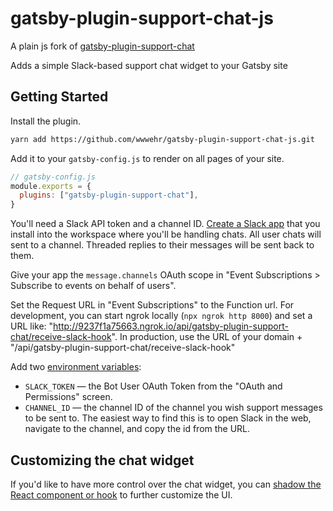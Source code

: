 # gatsby-plugin-support-chat-js

A plain js fork of [gatsby-plugin-support-chat](https://github.com/gatsby-inc/gatsby-plugin-support-chat)

Adds a simple Slack-based support chat widget to your Gatsby site

## Getting Started

Install the plugin.

```sh
yarn add https://github.com/wwwehr/gatsby-plugin-support-chat-js.git
```

Add it to your `gatsby-config.js` to render on all pages of your site.

```js
// gatsby-config.js
module.exports = {
  plugins: ["gatsby-plugin-support-chat"],
}
```

You'll need a Slack API token and a channel ID.
[Create a Slack app](https://api.slack.com/apps/) that you install into the workspace where you'll be handling chats. All user chats will sent to a channel. Threaded replies to their messages will be sent back to them.

Give your app the `message.channels` OAuth scope in "Event Subscriptions > Subscribe to events on behalf of users".

Set the Request URL in "Event Subscriptions" to the Function url. For development, you can start ngrok locally (`npx ngrok http 8000`) and set a URL like: "http://9237f1a75663.ngrok.io/api/gatsby-plugin-support-chat/receive-slack-hook". In production, use the URL of your domain + "/api/gatsby-plugin-support-chat/receive-slack-hook"

Add two [environment variables](https://www.gatsbyjs.com/docs/how-to/local-development/environment-variables):

- `SLACK_TOKEN` — the Bot User OAuth Token from the "OAuth and Permissions" screen.
- `CHANNEL_ID` — the channel ID of the channel you wish support messages to be sent to. The easiest way to find this is to open Slack in the web, navigate to the channel, and copy the id from the URL.

## Customizing the chat widget

If you'd like to have more control over the chat widget, you can [shadow the React component or hook](https://www.gatsbyjs.com/docs/how-to/plugins-and-themes/shadowing/#gatsby-skip-here) to further customize the UI.
